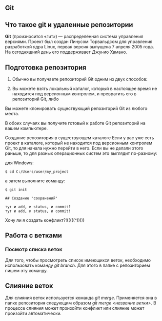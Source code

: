 ## Git 

## Что такое git и удаленные репозитории
**Git** (произносится «гит») — распределённая система управления версиями. Проект был создан Линусом Торвальдсом для управления разработкой ядра Linux, первая версия выпущена 7 апреля 2005 года. На сегодняшний день его поддерживает Джунио Хамано.

## Подготовка репозитория

1. Обычно вы получаете репозиторий Git одним из двух способов:

2. Вы можете взять локальный каталог, который в настоящее время не находится под версионным контролем, и превратить его в репозиторий Git, либо

Вы можете клонировать существующий репозиторий Git из любого места.

В обоих случаях вы получите готовый к работе Git репозиторий на вашем компьютере.

Создание репозитория в существующем каталоге
Если у вас уже есть проект в каталоге, который не находится под версионным контролем Git, то для начала нужно перейти в него. Если вы не делали этого раньше, то для разных операционных систем это выглядит по-разному:

для Windows:

    $ cd C:/Users/user/my_project

а затем выполните команду:

    $ git init

    ## Создание "сохранений"

    тут и add, и status, и commit?
    тут и add, и status, и commit!

Хочу ли я создать конфликт?!(((((^)))))


## Работа с ветками


### Посмотр списка веток

Для того, чтобы просмотреть список имеющихся веток, необходимо использовать команду *git branch*. Для этого в папке с репозиторием пишем эту команду.

## Слияние веток

Для слияния веток используется команда *git merge*. Применяется она в папке репозитория следующим образом *git merge <название ветки>*. В процессе слияния может произойти конфликт или слияние может произойти автоматически.